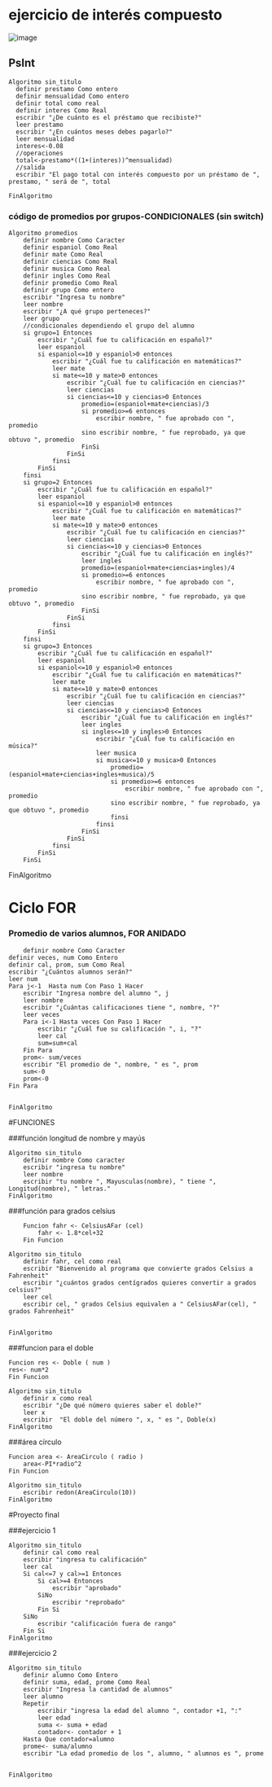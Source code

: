 # ejercicio de interés compuesto

![image](https://user-images.githubusercontent.com/126004528/220738073-1b1a3786-384d-4e29-949d-278899ed95e8.png)

## PsInt

    Algoritmo sin_titulo
      definir prestamo Como entero
      definir mensualidad Como entero
      definir total como real
      definir interes Como Real
      escribir "¿De cuánto es el préstamo que recibiste?"
      leer prestamo
      escribir "¿En cuántos meses debes pagarlo?"
      leer mensualidad
      interes<-0.08
      //operaciones
      total<-prestamo*((1+(interes))^mensualidad)
      //salida
      escribir "El pago total con interés compuesto por un préstamo de ", prestamo, " será de ", total

    FinAlgoritmo
    
 ### código de promedios por grupos-CONDICIONALES (sin switch)
 

    Algoritmo promedios
        definir nombre Como Caracter
        definir espaniol Como Real
        definir mate Como Real
        definir ciencias Como Real
        definir musica Como Real
        definir ingles Como Real
        definir promedio Como Real
        definir grupo Como entero
        escribir "Ingresa tu nombre"
        leer nombre
        escribir "¿A qué grupo perteneces?"
        leer grupo
        //condicionales dependiendo el grupo del alumno
        si grupo=1 Entonces
            escribir "¿Cuál fue tu calificación en español?"
            leer espaniol
            si espaniol<=10 y espaniol>0 entonces
                escribir "¿Cuál fue tu calificación en matemáticas?"
                leer mate
                si mate<=10 y mate>0 entonces
                    escribir "¿Cuál fue tu calificación en ciencias?"
                    leer ciencias
                    si ciencias<=10 y ciencias>0 Entonces
                        promedio=(espaniol+mate+ciencias)/3
                        si promedio>=6 entonces
                            escribir nombre, " fue aprobado con ", promedio
                        sino escribir nombre, " fue reprobado, ya que obtuvo ", promedio
                        FinSi
                    FinSi
                finsi
            FinSi
        finsi
        si grupo=2 Entonces
            escribir "¿Cuál fue tu calificación en español?"
            leer espaniol
            si espaniol<=10 y espaniol>0 entonces
                escribir "¿Cuál fue tu calificación en matemáticas?"
                leer mate
                si mate<=10 y mate>0 entonces
                    escribir "¿Cuál fue tu calificación en ciencias?"
                    leer ciencias
                    si ciencias<=10 y ciencias>0 Entonces
                        escribir "¿Cuál fue tu calificación en inglés?"
                        leer ingles
                        promedio=(espaniol+mate+ciencias+ingles)/4
                        si promedio>=6 entonces
                            escribir nombre, " fue aprobado con ", promedio
                        sino escribir nombre, " fue reprobado, ya que obtuvo ", promedio
                        FinSi
                    FinSi
                finsi
            FinSi
        finsi
        si grupo=3 Entonces
            escribir "¿Cuál fue tu calificación en español?"
            leer espaniol
            si espaniol<=10 y espaniol>0 entonces
                escribir "¿Cuál fue tu calificación en matemáticas?"
                leer mate
                si mate<=10 y mate>0 entonces
                    escribir "¿Cuál fue tu calificación en ciencias?"
                    leer ciencias
                    si ciencias<=10 y ciencias>0 Entonces
                        escribir "¿Cuál fue tu calificación en inglés?"
                        leer ingles
                        si ingles<=10 y ingles>0 Entonces
                            escribir "¿Cuál fue tu calificación en música?"
                            leer musica
                            si musica<=10 y musica>0 Entonces
                                promedio=(espaniol+mate+ciencias+ingles+musica)/5
                                si promedio>=6 entonces
                                    escribir nombre, " fue aprobado con ", promedio
                                sino escribir nombre, " fue reprobado, ya que obtuvo ", promedio
                                finsi
                            finsi
                        FinSi
                    FinSi
                finsi
            FinSi
        FinSi

FinAlgoritmo


# Ciclo FOR
 ### Promedio de varios alumnos, FOR ANIDADO
  
     	definir nombre Como Caracter
	definir veces, num Como Entero
	definir cal, prom, sum Como Real
	escribir "¿Cuántos alumnos serán?"
	leer num
	Para j<-1  Hasta num Con Paso 1 Hacer
		escribir "Ingresa nombre del alumno ", j
		leer nombre
		escribir "¿Cuántas calificaciones tiene ", nombre, "?"
		leer veces
		Para i<-1 Hasta veces Con Paso 1 Hacer
			escribir "¿Cuál fue su calificación ", i, "?"
			leer cal 
			sum=sum+cal
		Fin Para
		prom<- sum/veces
		escribir "El promedio de ", nombre, " es ", prom
		sum<-0
		prom<-0
	Fin Para
	
	
    FinAlgoritmo

#FUNCIONES

###función longitud de nombre y mayús

	Algoritmo sin_titulo
		definir nombre Como caracter
		escribir "ingresa tu nombre"
		leer nombre
		escribir "tu nombre ", Mayusculas(nombre), " tiene ", Longitud(nombre), " letras."
	FinAlgoritmo


###función para grados celsius

		Funcion fahr <- CelsiusAFar (cel)
			fahr <- 1.8*cel+32
		Fin Funcion

	Algoritmo sin_titulo
		definir fahr, cel como real
		escribir "Bienvenido al programa que convierte grados Celsius a Fahrenheit"
		escribir "¿cuántos grados centígrados quieres convertir a grados celsius?"
		leer cel
		escribir cel, " grados Celsius equivalen a " CelsiusAFar(cel), " grados Fahrenheit"


	FinAlgoritmo
	
###funcion para el doble

	Funcion res <- Doble ( num )
	res<- num*2
	Fin Funcion

	Algoritmo sin_titulo
		definir x como real
		escribir "¿De qué número quieres saber el doble?"
		leer x
		escribir  "El doble del número ", x, " es ", Doble(x)
	FinAlgoritmo
###área círculo

	Funcion area <- AreaCirculo ( radio )
		area<-PI*radio^2
	Fin Funcion

	Algoritmo sin_titulo
		escribir redon(AreaCirculo(10))
	FinAlgoritmo
#Proyecto final

###ejercicio 1

	Algoritmo sin_titulo
		definir cal como real
		escribir "ingresa tu calificación"
		leer cal
		Si cal<=7 y cal>=1 Entonces
			Si cal>=4 Entonces
				escribir "aprobado"
			SiNo
				escribir "reprobado"
			Fin Si
		SiNo
			escribir "calificación fuera de rango"
		Fin Si
	FinAlgoritmo

###ejercicio 2

	Algoritmo sin_titulo
		definir alumno Como Entero
		definir suma, edad, prome Como Real
		escribir "Ingresa la cantidad de alumnos"
		leer alumno
		Repetir
			escribir "ingresa la edad del alumno ", contador +1, ":"
			leer edad
			suma <- suma + edad
			contador<- contador + 1
		Hasta Que contador=alumno
		prome<- suma/alumno
		escribir "La edad promedio de los ", alumno, " alumnos es ", prome


	FinAlgoritmo


